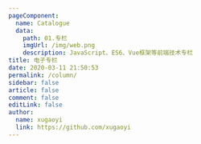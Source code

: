 ```yaml
---
pageComponent:
  name: Catalogue
  data:
    path: 01.专栏
    imgUrl: /img/web.png
    description: JavaScript、ES6、Vue框架等前端技术专栏
title: 电子专栏
date: 2020-03-11 21:50:53
permalink: /column/
sidebar: false
article: false
comment: false
editLink: false
author:
  name: xugaoyi
  link: https://github.com/xugaoyi
---
```


